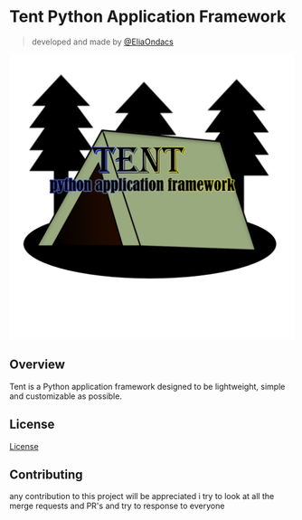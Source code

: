 # Tent Python Application Framework

> developed and made by [@EliaOndacs](https://github.com/EliaOndacs)

![Tent_Logo](tent_logo.png)

## **Overview**

Tent is a Python application framework designed to be lightweight, simple and customizable as possible.

## License

[License](LICENSE)

## Contributing

any contribution to this project will be appreciated
i try to look at all the merge requests and PR's and try to response to everyone

